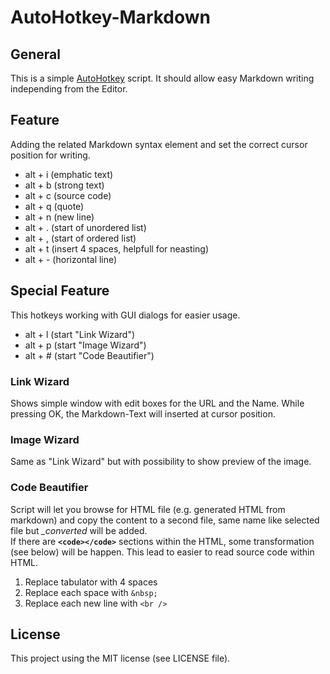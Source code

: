 # AutoHotkey-Markdown  
## General
This is a simple [AutoHotkey](http://www.autohotkey.com/) script. It should allow easy Markdown writing independing from the Editor.
## Feature
Adding the related Markdown syntax element and set the correct cursor position for writing.
  
* alt + i 	(emphatic text)
* alt + b	(strong text)
* alt + c	(source code)
* alt + q 	(quote)
* alt + n	(new line)
* alt + .	(start of unordered list)
* alt + ,	(start of ordered list)
* alt + t	(insert 4 spaces, helpfull for neasting)
* alt + -	(horizontal line)
  
## Special Feature
This hotkeys working with GUI dialogs for easier usage.
  
* alt + l	(start "Link Wizard")
* alt + p	(start "Image Wizard")
* alt + #	(start "Code Beautifier")
  
### Link Wizard
Shows simple window with edit boxes for the URL and the Name. While pressing OK, the Markdown-Text will inserted at cursor position.
### Image Wizard
Same as "Link Wizard" but with possibility to show preview of the image.
### Code Beautifier
Script will let you browse for HTML file (e.g. generated HTML from  markdown) and copy the content to a second file, same name like selected file but *_converted* will be added.  
If there are **`<code></code>`** sections within the HTML, some transformation (see below) will be happen. This lead to easier to read source code within HTML.
  
1. Replace tabulator with 4 spaces
2. Replace each space with `&nbsp;`
3. Replace each new line with `<br />`

## License
This project using the MIT license (see LICENSE file).
